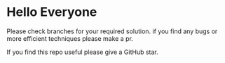 <h1>Hello Everyone</h1>

<div>
<p>Please check branches for your required solution. if you find any bugs or more efficient techniques please make a pr. </p>
<p>If you find this repo useful please give a GitHub star.</p>

</div>
